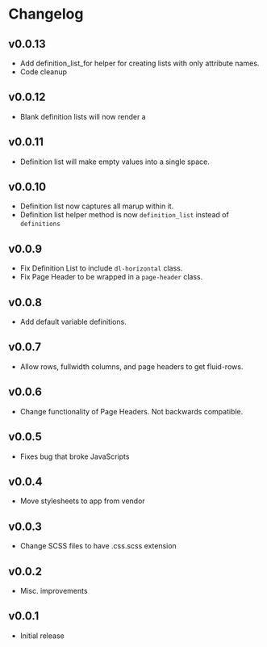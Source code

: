 # Changelog

## v0.0.13

* Add definition_list_for helper for creating lists with only attribute names.
* Code cleanup

## v0.0.12

* Blank definition lists will now render a &nbsp;

## v0.0.11

* Definition list will make empty values into a single space.

## v0.0.10

* Definition list now captures all marup within it.
* Definition list helper method is now `definition_list` instead of `definitions`

## v0.0.9

* Fix Definition List to include `dl-horizontal` class.
* Fix Page Header to be wrapped in a `page-header` class.

## v0.0.8

* Add default variable definitions.

## v0.0.7

* Allow rows, fullwidth columns, and page headers to get fluid-rows.

## v0.0.6

* Change functionality of Page Headers. Not backwards compatible.

## v0.0.5

* Fixes bug that broke JavaScripts

## v0.0.4

* Move stylesheets to app from vendor

## v0.0.3

* Change SCSS files to have .css.scss extension

## v0.0.2

* Misc. improvements

## v0.0.1

* Initial release
